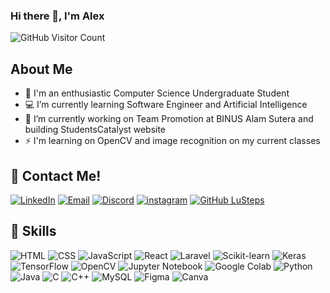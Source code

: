 ### Hi there 👋, I'm Alex

<img src="https://komarev.com/ghpvc/?username=alextp03&color=blue" alt="GitHub Visitor Count">

## About Me
- 🚀 I'm an enthusiastic Computer Science Undergraduate Student
- 💻 I’m currently learning Software Engineer and Artificial Intelligence
- 🌱 I’m currently working on Team Promotion at BINUS Alam Sutera and building StudentsCatalyst website
- ⚡ I'm learning on OpenCV and image recognition on my current classes

## 🔗 Contact Me!
[![LinkedIn](https://img.shields.io/badge/linkedin-%230077B5.svg?style=for-the-badge&logo=linkedin&logoColor=white)](https://www.linkedin.com/in/alexandertheodore)
[![Email](https://img.shields.io/badge/Email-D14836?style=for-the-badge&logo=gmail&logoColor=white)](mailto:alex.theodore26@gmail.com)
[![Discord](https://img.shields.io/badge/Discord-7289DA?style=for-the-badge&logo=discord&logoColor=white)](https://discordapp.com/users/417616827003174920)
[![instagram](https://img.shields.io/badge/Instagram-E4405F?style=for-the-badge&logo=instagram&logoColor=white)](https://www.instagram.com/alxthp/)
[![GitHub LuSteps](https://img.shields.io/github/followers/thaiane?label=follow&style=social)](https://github.com/alextp03)

## 📖 Skills
![HTML](https://img.shields.io/badge/HTML-E34F26?style=for-the-badge&logo=html5&logoColor=white) 
![CSS](https://img.shields.io/badge/CSS-1572B6?style=for-the-badge&logo=css3&logoColor=white) 
![JavaScript](https://img.shields.io/badge/JavaScript-F7DF1E?style=for-the-badge&logo=javascript&logoColor=black) 
![React](https://img.shields.io/badge/React-61DAFB?style=for-the-badge&logo=react&logoColor=black) 
![Laravel](https://img.shields.io/badge/Laravel-FF2D20?style=for-the-badge&logo=laravel&logoColor=white) 
![Scikit-learn](https://img.shields.io/badge/scikit--learn-6495ED?style=for-the-badge&logo=scikit-learn&logoColor=white)
![Keras](https://img.shields.io/badge/Keras-FF6F61?style=for-the-badge&logo=keras&logoColor=white) 
![TensorFlow](https://img.shields.io/badge/TensorFlow-FFD700?style=for-the-badge&logo=tensorflow&logoColor=white) 
![OpenCV](https://img.shields.io/badge/OpenCV-5C3EE8?style=for-the-badge&logo=opencv&logoColor=white) 
![Jupyter Notebook](https://img.shields.io/badge/Jupyter-Notebook-FFA07A?style=for-the-badge&logo=jupyter&logoColor=white) 
![Google Colab](https://img.shields.io/badge/Google-Colab-32CD32?style=for-the-badge&logo=google-colab&logoColor=white) 
![Python](https://img.shields.io/badge/Python-3776AB?style=for-the-badge&logo=python&logoColor=FFD700) 
![Java](https://img.shields.io/badge/Java-ED8B00?style=for-the-badge&logo=openjdk&logoColor=white) 
![C](https://img.shields.io/badge/C-00599C?style=for-the-badge&logo=c&&logoColor=white) 
![C++](https://img.shields.io/badge/C%2B%2B-00599C?style=for-the-badge&logo=c%2B%2B&logoColor=white) 
![MySQL](https://img.shields.io/badge/MySQL-00000F?style=for-the-badge&logo=mysql&logoColor=white) 
![Figma](https://img.shields.io/badge/Figma-F24E1E?style=for-the-badge&logo=figma&logoColor=white) 
![Canva](https://img.shields.io/badge/Canva-00C4CC?style=for-the-badge&logo=Canva&logoColor=white) 



<!--
**alextp03/alextp03** is a ✨ _special_ ✨ repository because its `README.md` (this file) appears on your GitHub profile.

Here are some ideas to get you started:

- 🔭 I’m currently working on ...
- 🌱 I’m currently learning ...
- 👯 I’m looking to collaborate on ...
- 🤔 I’m looking for help with ...
- 💬 Ask me about ...
- 📫 How to reach me: ...
- 😄 Pronouns: ...
- ⚡ Fun fact: ...
-->
